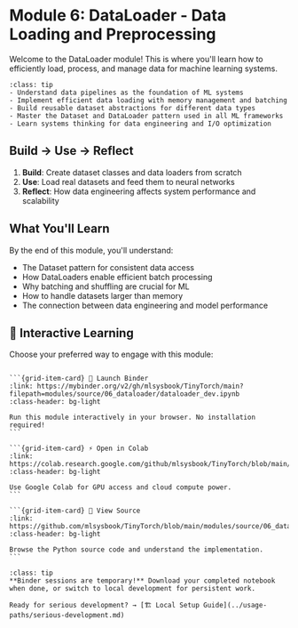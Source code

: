 # Module 6: DataLoader - Data Loading and Preprocessing

Welcome to the DataLoader module! This is where you'll learn how to efficiently load, process, and manage data for machine learning systems.

```{admonition} 🎯 Learning Goals
:class: tip
- Understand data pipelines as the foundation of ML systems
- Implement efficient data loading with memory management and batching
- Build reusable dataset abstractions for different data types
- Master the Dataset and DataLoader pattern used in all ML frameworks
- Learn systems thinking for data engineering and I/O optimization
```


## Build → Use → Reflect
1. **Build**: Create dataset classes and data loaders from scratch
2. **Use**: Load real datasets and feed them to neural networks
3. **Reflect**: How data engineering affects system performance and scalability

## What You'll Learn
By the end of this module, you'll understand:
- The Dataset pattern for consistent data access
- How DataLoaders enable efficient batch processing
- Why batching and shuffling are crucial for ML
- How to handle datasets larger than memory
- The connection between data engineering and model performance
## 🚀 Interactive Learning

Choose your preferred way to engage with this module:

````{grid} 1 2 3 3

```{grid-item-card} 🚀 Launch Binder
:link: https://mybinder.org/v2/gh/mlsysbook/TinyTorch/main?filepath=modules/source/06_dataloader/dataloader_dev.ipynb
:class-header: bg-light

Run this module interactively in your browser. No installation required!
```

```{grid-item-card} ⚡ Open in Colab  
:link: https://colab.research.google.com/github/mlsysbook/TinyTorch/blob/main/modules/source/06_dataloader/dataloader_dev.ipynb
:class-header: bg-light

Use Google Colab for GPU access and cloud compute power.
```

```{grid-item-card} 📖 View Source
:link: https://github.com/mlsysbook/TinyTorch/blob/main/modules/source/06_dataloader/dataloader_dev.py
:class-header: bg-light

Browse the Python source code and understand the implementation.
```

````

```{admonition} 💾 Save Your Progress
:class: tip
**Binder sessions are temporary!** Download your completed notebook when done, or switch to local development for persistent work.

Ready for serious development? → [🏗️ Local Setup Guide](../usage-paths/serious-development.md)
```

